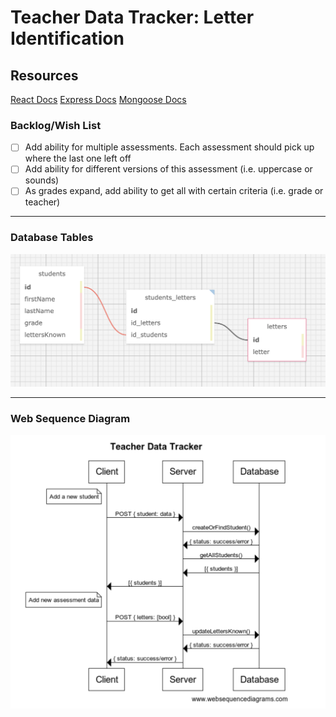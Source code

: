 # Teacher Data Tracker: Letter Identification

## Resources
[React Docs](https://reactjs.org/docs/getting-started.html)
[Express Docs](http://expressjs.com/)
[Mongoose Docs](https://mongoosejs.com/)

### Backlog/Wish List
- [ ] Add ability for multiple assessments. Each assessment should pick up where the last one left off
- [ ] Add ability for different versions of this assessment (i.e. uppercase or sounds)
- [ ] As grades expand, add ability to get all with certain criteria (i.e. grade or teacher)
***

### Database Tables
![Database Diagram](./assets/DatabaseV1.png)
***
### Web Sequence Diagram
![Web Sequence Diagram](./assets/WebSequenceDiagram.png)